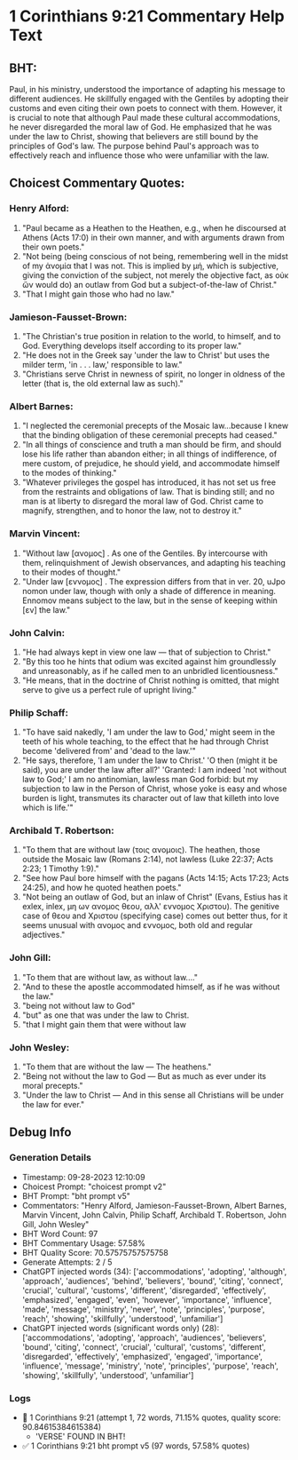 # 1 Corinthians 9:21 Commentary Help Text

## BHT:
Paul, in his ministry, understood the importance of adapting his message to different audiences. He skillfully engaged with the Gentiles by adopting their customs and even citing their own poets to connect with them. However, it is crucial to note that although Paul made these cultural accommodations, he never disregarded the moral law of God. He emphasized that he was under the law to Christ, showing that believers are still bound by the principles of God's law. The purpose behind Paul's approach was to effectively reach and influence those who were unfamiliar with the law.

## Choicest Commentary Quotes:
### Henry Alford:
1. "Paul became as a Heathen to the Heathen, e.g., when he discoursed at Athens (Acts 17:0) in their own manner, and with arguments drawn from their own poets."
2. "Not being (being conscious of not being, remembering well in the midst of my ἀνομία that I was not. This is implied by μή, which is subjective, giving the conviction of the subject, not merely the objective fact, as οὐκ ὤν would do) an outlaw from God but a subject-of-the-law of Christ."
3. "That I might gain those who had no law."

### Jamieson-Fausset-Brown:
1. "The Christian's true position in relation to the world, to himself, and to God. Everything develops itself according to its proper law."
2. "He does not in the Greek say 'under the law to Christ' but uses the milder term, 'in . . . law,' responsible to law."
3. "Christians serve Christ in newness of spirit, no longer in oldness of the letter (that is, the old external law as such)."

### Albert Barnes:
1. "I neglected the ceremonial precepts of the Mosaic law...because I knew that the binding obligation of these ceremonial precepts had ceased."
2. "In all things of conscience and truth a man should be firm, and should lose his life rather than abandon either; in all things of indifference, of mere custom, of prejudice, he should yield, and accommodate himself to the modes of thinking."
3. "Whatever privileges the gospel has introduced, it has not set us free from the restraints and obligations of law. That is binding still; and no man is at liberty to disregard the moral law of God. Christ came to magnify, strengthen, and to honor the law, not to destroy it."

### Marvin Vincent:
1. "Without law [ανομος] . As one of the Gentiles. By intercourse with them, relinquishment of Jewish observances, and adapting his teaching to their modes of thought."
2. "Under law [εννομος] . The expression differs from that in ver. 20, uJpo nomon under law, though with only a shade of difference in meaning. Ennomov means subject to the law, but in the sense of keeping within [εν] the law."

### John Calvin:
1. "He had always kept in view one law — that of subjection to Christ."
2. "By this too he hints that odium was excited against him groundlessly and unreasonably, as if he called men to an unbridled licentiousness."
3. "He means, that in the doctrine of Christ nothing is omitted, that might serve to give us a perfect rule of upright living."

### Philip Schaff:
1. "To have said nakedly, 'I am under the law to God,' might seem in the teeth of his whole teaching, to the effect that he had through Christ become 'delivered from' and 'dead to the law.'"
2. "He says, therefore, 'I am under the law to Christ.' 'O then (might it be said), you are under the law after all?' 'Granted: I am indeed 'not without law to God;' I am no antinomian, lawless man God forbid: but my subjection to law in the Person of Christ, whose yoke is easy and whose burden is light, transmutes its character out of law that killeth into love which is life.'"

### Archibald T. Robertson:
1. "To them that are without law (τοις ανομοις). The heathen, those outside the Mosaic law (Romans 2:14), not lawless (Luke 22:37; Acts 2:23; 1 Timothy 1:9)."
2. "See how Paul bore himself with the pagans (Acts 14:15; Acts 17:23; Acts 24:25), and how he quoted heathen poets."
3. "Not being an outlaw of God, but an inlaw of Christ" (Evans, Estius has it exlex, inlex, μη ων ανομος θεου, αλλ' εννομος Χριστου). The genitive case of θεου and Χριστου (specifying case) comes out better thus, for it seems unusual with ανομος and εννομος, both old and regular adjectives."

### John Gill:
1. "To them that are without law, as without law...." 
2. "And to these the apostle accommodated himself, as if he was without the law."
3. "being not without law to God"
4. "but" as one that was under the law to Christ.
5. "that I might gain them that were without law

### John Wesley:
1. "To them that are without the law — The heathens."
2. "Being not without the law to God — But as much as ever under its moral precepts."
3. "Under the law to Christ — And in this sense all Christians will be under the law for ever."


## Debug Info
### Generation Details
- Timestamp: 09-28-2023 12:10:09
- Choicest Prompt: "choicest prompt v2"
- BHT Prompt: "bht prompt v5"
- Commentators: "Henry Alford, Jamieson-Fausset-Brown, Albert Barnes, Marvin Vincent, John Calvin, Philip Schaff, Archibald T. Robertson, John Gill, John Wesley"
- BHT Word Count: 97
- BHT Commentary Usage: 57.58%
- BHT Quality Score: 70.57575757575758
- Generate Attempts: 2 / 5
- ChatGPT injected words (34):
	['accommodations', 'adopting', 'although', 'approach', 'audiences', 'behind', 'believers', 'bound', 'citing', 'connect', 'crucial', 'cultural', 'customs', 'different', 'disregarded', 'effectively', 'emphasized', 'engaged', 'even', 'however', 'importance', 'influence', 'made', 'message', 'ministry', 'never', 'note', 'principles', 'purpose', 'reach', 'showing', 'skillfully', 'understood', 'unfamiliar']
- ChatGPT injected words (significant words only) (28):
	['accommodations', 'adopting', 'approach', 'audiences', 'believers', 'bound', 'citing', 'connect', 'crucial', 'cultural', 'customs', 'different', 'disregarded', 'effectively', 'emphasized', 'engaged', 'importance', 'influence', 'message', 'ministry', 'note', 'principles', 'purpose', 'reach', 'showing', 'skillfully', 'understood', 'unfamiliar']

### Logs
- 🔄 1 Corinthians 9:21 (attempt 1, 72 words, 71.15% quotes, quality score: 90.84615384615384) 
	- 'VERSE' FOUND IN BHT!
- ✅ 1 Corinthians 9:21 bht prompt v5 (97 words, 57.58% quotes)